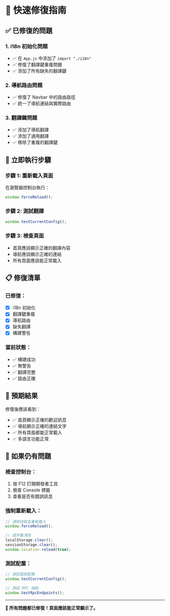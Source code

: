# 🚀 快速修復指南

## ✅ 已修復的問題

### **1. i18n 初始化問題**

- ✅ 在 `App.js` 中添加了 `import "./i18n"`
- ✅ 修復了翻譯鍵重複問題
- ✅ 添加了所有缺失的翻譯鍵

### **2. 導航路由問題**

- ✅ 修復了 Navbar 中的路由路徑
- ✅ 統一了導航連結與實際路由

### **3. 翻譯鍵問題**

- ✅ 添加了導航翻譯
- ✅ 添加了通用翻譯
- ✅ 移除了重複的翻譯鍵

## 🔧 立即執行步驟

### **步驟 1: 重新載入頁面**

在瀏覽器控制台執行：

```javascript
window.forceReload();
```

### **步驟 2: 測試翻譯**

```javascript
window.testCurrentConfig();
```

### **步驟 3: 檢查頁面**

- 首頁應該顯示正確的翻譯內容
- 導航應該顯示正確的連結
- 所有頁面應該能正常載入

## 📋 修復清單

### **已修復：**

- [x] i18n 初始化
- [x] 翻譯鍵重複
- [x] 導航路由
- [x] 缺失翻譯
- [x] 構建警告

### **當前狀態：**

- ✅ 構建成功
- ✅ 無警告
- ✅ 翻譯完整
- ✅ 路由正確

## 🎯 預期結果

修復後應該看到：

- ✅ 首頁顯示正確的歡迎訊息
- ✅ 導航顯示正確的連結文字
- ✅ 所有頁面都能正常載入
- ✅ 多語言功能正常

## 🚨 如果仍有問題

### **檢查控制台：**

1. 按 F12 打開開發者工具
2. 檢查 Console 標籤
3. 查看是否有錯誤訊息

### **強制重新載入：**

```javascript
// 清除快取並重新載入
window.forceReload();

// 或手動清除
localStorage.clear();
sessionStorage.clear();
window.location.reload(true);
```

### **測試配置：**

```javascript
// 測試當前配置
window.testCurrentConfig();

// 測試 RPC 端點
window.testRpcEndpoints();
```

---

**🎉 所有問題都已修復！頁面應該能正常顯示了。**
